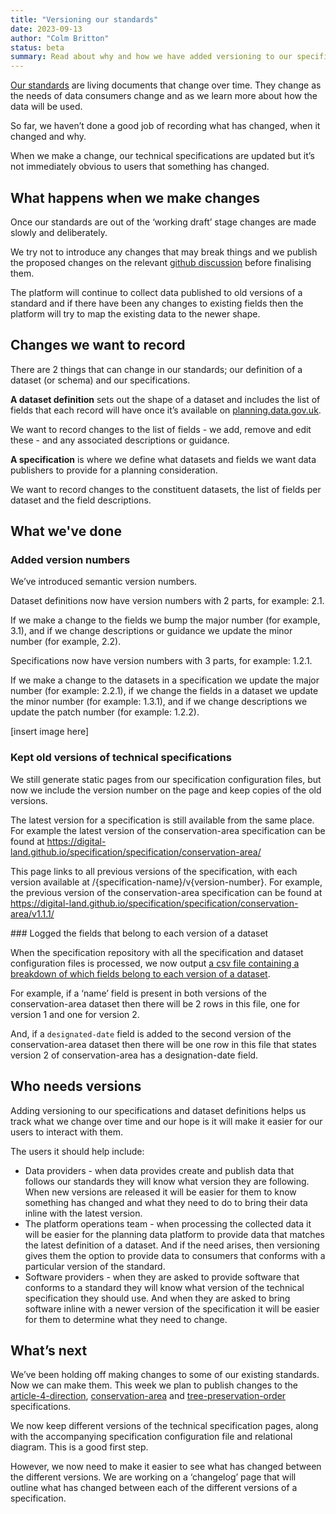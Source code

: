 ```yaml
---
title: "Versioning our standards"
date: 2023-09-13
author: "Colm Britton"
status: beta
summary: Read about why and how we have added versioning to our specifications and dataset definitions.
---
```


[Our standards](https://digital-land.github.io/specification/specification/) are living documents that change over time. They change as the needs of data consumers change and as we learn more about how the data will be used.

So far, we haven’t done a good job of recording what has changed, when it changed and why.

When we make a change, our technical specifications are updated but it’s not immediately obvious to users that something has changed.

## What happens when we make changes

Once our standards are out of the ‘working draft’ stage changes are made slowly and deliberately.

We try not to introduce any changes that may break things and we publish the proposed changes on the relevant [github discussion](https://github.com/digital-land/data-standards-backlog/discussions/) before finalising them.

The platform will continue to collect data published to old versions of a standard and if there have been any changes to existing fields then the platform will try to map the existing data to the newer shape.

## Changes we want to record

There are 2 things that can change in our standards; our definition of a dataset (or schema) and our specifications. 

**A dataset definition** sets out the shape of a dataset and includes the list of fields that each record will have once it’s available on [planning.data.gov.uk](https://www.planning.data.gov.uk/).

We want to record changes to the list of fields - we add, remove and edit these - and any associated descriptions or guidance.

**A specification** is where we define what datasets and fields we want data publishers to provide for a planning consideration.

We want to record changes to the constituent datasets, the list of fields per dataset and the field descriptions.

## What we've done

### Added version numbers

We’ve introduced semantic version numbers.

Dataset definitions now have version numbers with 2 parts, for example: 2.1. 

If we make a change to the fields we bump the major number (for example, 3.1), and if we change descriptions or guidance we update the minor number (for example, 2.2).

Specifications now have version numbers with 3 parts, for example: 1.2.1. 

If we make a change to the datasets in a specification we update the major number (for example: 2.2.1), if we change the fields in a dataset we update the minor number (for example: 1.3.1), and if we change descriptions we update the patch number (for example: 1.2.2).

[insert image here]

### Kept old versions of technical specifications

We still generate static pages from our specification configuration files, but now we include the version number on the page and keep copies of the old versions.

The latest version for a specification is still available from the same place. For example the latest version of the conservation-area specification can be found at https://digital-land.github.io/specification/specification/conservation-area/

This page links to all previous versions of the specification, with each version available at /{specification-name}/v{version-number}. For example, the previous version of the conservation-area specification can be found at https://digital-land.github.io/specification/specification/conservation-area/v1.1.1/

### Logged the fields that belong to each version of a dataset

When the specification repository with all the specification and dataset configuration files is processed, we now output [a csv file containing a breakdown of which fields belong to each version of a dataset](https://github.com/digital-land/specification/blob/main/specification/dataset-field-version.csv).

For example, if a ‘name’ field is present in both versions of the conservation-area dataset then there will be 2 rows in this file, one for version 1 and one for version 2.

And, if a `designated-date` field is added to the second version of the conservation-area dataset then there will be one row in this file that states version 2 of conservation-area has a designation-date field.

## Who needs versions

Adding versioning to our specifications and dataset definitions helps us track what we change over time and our hope is it will make it easier for our users to interact with them.

The users it should help include:

* Data providers - when data provides create and publish data that follows our standards they will know what version they are following. When new versions are released it will be easier for them to know something has changed and what they need to do to bring their data inline with the latest version.
* The platform operations team - when processing the collected data it will be easier for the planning data platform to provide data that matches the latest definition of a dataset. And if the need arises, then versioning gives them the option to provide data to consumers that conforms with a particular version of the standard.
* Software providers - when they are asked to provide software that conforms to a standard they will know what version of the technical specification they should use. And when they are asked to bring software inline with a newer version of the specification it will be easier for them to determine what they need to change.

## What’s next

We’ve been holding off making changes to some of our existing standards. Now we can make them. This week we plan to publish changes to the [article-4-direction](https://digital-land.github.io/specification/specification/article-4-direction/), [conservation-area](https://digital-land.github.io/specification/specification/conservation-area/) and [tree-preservation-order](https://digital-land.github.io/specification/specification/tree-preservation-order/) specifications.

We now keep different versions of the technical specification pages, along with the accompanying specification configuration file and relational diagram. This is a good first step.

However, we now need to make it easier to see what has changed between the different versions. We are working on a ‘changelog’ page that will outline what has changed between each of the different versions of a specification.
